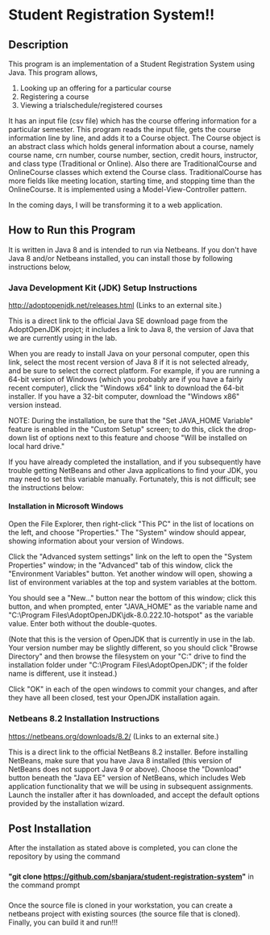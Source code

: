 # Student Registration System!!

## Description
   This program is an implementation of a Student Registration System using Java.
   This program allows,
   
   1. Looking up an offering for a particular course
   2. Registering a course 
   3. Viewing a trialschedule/registered courses
   
   It has an input file (csv file) which has the course offering information for a particular semester. This program reads the input file, gets the course information line by line, and adds it to a Course object. The Course object is an abstract class which holds general information about a course, namely course name, crn number, course number, section, credit hours, instructor, and class type (Traditional or Online). Also there are TraditionalCourse and OnlineCourse classes which extend the Course class. TraditionalCourse has more fields like meeting location, starting time, and stopping time than the OnlineCourse. It is implemented using a Model-View-Controller pattern.
   
   In the coming days, I will be transforming it to a web application.
##   
## How to Run this Program
   It is written in Java 8 and is intended to run via Netbeans. If you don't have Java 8 and/or Netbeans installed, you can install those by following instructions below,
   ###
   ### Java Development Kit (JDK) Setup Instructions
   
   http://adoptopenjdk.net/releases.html (Links to an external site.)

   This is a direct link to the official Java SE download page from the AdoptOpenJDK projct; it includes a link to Java 8, the version of Java that we are currently using in the lab.

   When you are ready to install Java on your personal computer, open this link, select the most recent version of Java 8 if it is not selected already, and be sure to select the correct platform.  For example, if you are running a 64-bit version of Windows (which you probably are if you have a fairly recent computer), click the "Windows x64" link to download the 64-bit installer.  If you have a 32-bit computer, download the "Windows x86" version instead.

   NOTE: During the installation, be sure that the "Set JAVA_HOME Variable" feature is enabled in the "Custom Setup" screen; to do this, click the drop-down list of options next to this feature and choose "Will be installed on local hard drive."

   If you have already completed the installation, and if you subsequently have trouble getting NetBeans and other Java applications to find your JDK, you may need to set this variable manually.  Fortunately, this is not difficult; see the instructions below:
   ####
   #### Installation in Microsoft Windows

   Open the File Explorer, then right-click "This PC" in the list of locations on the left, and choose "Properties."  The "System" window should appear, showing information about your version of Windows.

   Click the "Advanced system settings" link on the left to open the "System Properties" window; in the "Advanced" tab of this window, click the "Environment Variables" button.  Yet another window will open, showing a list of environment variables at the top and system variables at the bottom.

   You should see a "New..." button near the bottom of this window; click this button, and when prompted, enter "JAVA_HOME" as the variable name and "C:\Program Files\AdoptOpenJDK\jdk-8.0.222.10-hotspot\" as the variable value.  Enter both without the double-quotes.

(Note that this is the version of OpenJDK that is currently in use in the lab.  Your version number may be slightly different, so you should click "Browse Directory" and then browse the filesystem on your "C:" drive to find the installation folder under "C:\Program Files\AdoptOpenJDK\"; if the folder name is different, use it instead.)

   Click "OK" in each of the open windows to commit your changes, and after they have all been closed, test your OpenJDK installation again.
   ###
   ### Netbeans 8.2 Installation Instructions
   
   https://netbeans.org/downloads/8.2/ (Links to an external site.)

   This is a direct link to the official NetBeans 8.2 installer.  Before installing NetBeans, make sure that you have Java 8 installed (this version of NetBeans does not support Java 9 or above).  Choose the "Download" button beneath the "Java EE" version of NetBeans, which includes Web application functionality that we will be using in subsequent assignments.  Launch the installer after it has downloaded, and accept the default options provided by the installation wizard.
   ##
   ## Post Installation
   
   After the installation as stated above is completed, you can clone the repository by using the command
   ###
   **"git clone https://github.com/sbanjara/student-registration-system"** in the command prompt
   ###
   Once the source file is cloned in your workstation, you can create a netbeans project with existing sources (the source file that is cloned). Finally, you can build it and run!!!
      
